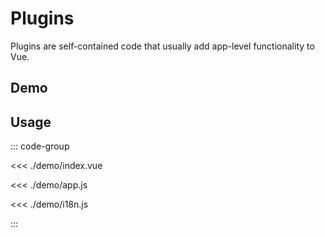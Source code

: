 # Plugins

Plugins are self-contained code that usually add app-level functionality to Vue.

## Demo

<script setup>
  import { defineClientComponent } from 'vitepress'

  const Demo = defineClientComponent(() => {
    return import('./demo/Index.vue')
  })

</script>
<DemoContainer>
  <Demo />
</DemoContainer>

## Usage

::: code-group

<<< ./demo/index.vue

<<< ./demo/app.js

<<< ./demo/i18n.js

:::
